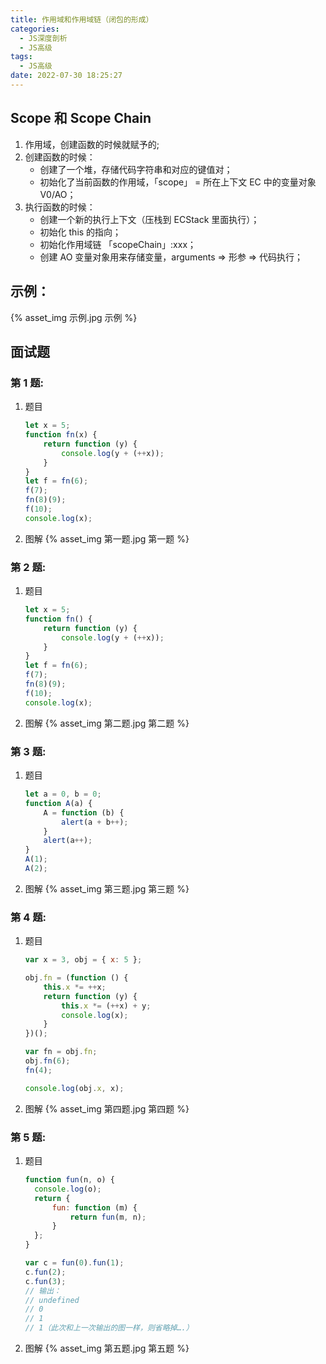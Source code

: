 ```yaml
---
title: 作用域和作用域链（闭包的形成）
categories:
  - JS深度剖析
  - JS高级
tags:
  - JS高级
date: 2022-07-30 18:25:27
---
```


## Scope 和 Scope Chain
1. 作用域，创建函数的时候就赋予的;
2. 创建函数的时候：
    - 创建了一个堆，存储代码字符串和对应的键值对；
    - 初始化了当前函数的作用域，「scope」 = 所在上下文 EC 中的变量对象 V0/AO；
3. 执行函数的时候：
    - 创建一个新的执行上下文（压栈到 ECStack 里面执行）；
    - 初始化 this 的指向；
    - 初始化作用域链 「scopeChain」:xxx；
    - 创建 AO 变量对象用来存储变量，arguments => 形参 => 代码执行；

## 示例：
{% asset_img 示例.jpg 示例 %}

## 面试题

### 第 1 题:
1. 题目
    ```js
    let x = 5;
    function fn(x) {
        return function (y) {
            console.log(y + (++x));
        }
    }
    let f = fn(6);
    f(7);
    fn(8)(9);
    f(10);
    console.log(x);
    ```
2. 图解
    {% asset_img 第一题.jpg 第一题 %}

### 第 2 题:
1. 题目
    ```js
    let x = 5;
    function fn() {
        return function (y) {
            console.log(y + (++x));
        }
    }
    let f = fn(6);
    f(7);
    fn(8)(9);
    f(10);
    console.log(x);
    ```
2. 图解
    {% asset_img 第二题.jpg 第二题 %}

### 第 3 题:
1. 题目
    ```js
    let a = 0, b = 0;
    function A(a) {
        A = function (b) {
            alert(a + b++);
        }
        alert(a++);
    }
    A(1);
    A(2);
    ```
2. 图解
    {% asset_img 第三题.jpg 第三题 %}

### 第 4 题:
1. 题目
    ```js
    var x = 3, obj = { x: 5 };
	
    obj.fn = (function () {
        this.x *= ++x;
        return function (y) {
            this.x *= (++x) + y;
            console.log(x);
        }
    })();
    
    var fn = obj.fn;
    obj.fn(6);
    fn(4);
    
    console.log(obj.x, x);
    ```
2. 图解
    {% asset_img 第四题.jpg 第四题 %}

### 第 5 题:
1. 题目
    ```js
    function fun(n, o) {
      console.log(o);
      return {
          fun: function (m) {
              return fun(m, n);
          }
      };
    }
	
    var c = fun(0).fun(1);
    c.fun(2);
    c.fun(3);
    // 输出：
    // undefined
    // 0
    // 1
    // 1（此次和上一次输出的图一样，则省略掉….）
    ```
2. 图解
    {% asset_img 第五题.jpg 第五题 %}
